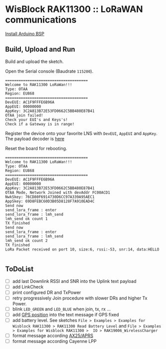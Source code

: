 # WisBlock RAK11300 :: LoRaWAN communications

[Install Arduino BSP](../README.md) 

## Build, Upload and Run

Build and upload the sketch.

Open the Serial console (Baudrate `115200`).

```
=====================================
Welcome to RAK11300 LoRaWan!!!
Type: OTAA
Region: EU868
=====================================
DevEUI: AC1F9FFFE6B96A
AppEUI: 00000000
AppKey: 3C2A813B72E53FD0662C5BB480E87B41
OTAA join failed!
Check your EUI's and Keys's!
Check if a Gateway is in range!
```

Register the device onto your favorite LNS with `DevEUI`, `AppEUI` and `AppKey`. The payload decoder is [here](./decoder.js)

Reset the board for rebooting.

```
=====================================
Welcome to RAK11300 LoRaWan!!!
Type: OTAA
Region: EU868
=====================================
DevEUI: AC1F9FFFE6B96A
AppEUI: 00000000
AppKey: 3C2A813B72E53FD0662C5BB480E87B41
OTAA Mode, Network Joined with devAddr FC00ACD1
NwkSkey: 76CD80F6914730D6CC97A339A95AEC1
AppSkey: 69D8FEBC60D3B05D8128F7A910EAD4C
Send now
send_lora_frame : enter
send_lora_frame : lmh_send
lmh_send ok count 1
TX finished
Send now
send_lora_frame : enter
send_lora_frame : lmh_send
lmh_send ok count 2
TX finished
LoRa Packet received on port 10, size:6, rssi:-53, snr:14, data:HELLO


```

## ToDoList

* [ ] add last Downlink RSSI and SNR into the Uplink text payload
* [ ] add LinkCheck
* [ ] print configured DR and TxPower
* [ ] retry progressively Join procedure with slower DRs and higher Tx Power.
* [ ] blink `LED_GREEN` and `LED_BLUE` when join, tx, rx ...
* [ ] add [GPS position](https://github.com/RAKWireless/WisBlock/blob/master/examples/RAK4630/solutions/GPS_Tracker/GPS_Tracker.ino) into the text message if GPS fixed
* [ ] add battery level. See sketches `File > Examples > Examples for Wisblock RAK11300 > RAK11300 Read Battery Level` and `File > Examples > Examples for Wisblock RAK11300 >  IO > RAK19006_WirelessCharger`
* [ ] format message according [AX25/APRS](https://github.com/thingsat/riot_modules/blob/main/apps/basic_mission/aprs.c)
* [ ] format message according Cayenne LPP